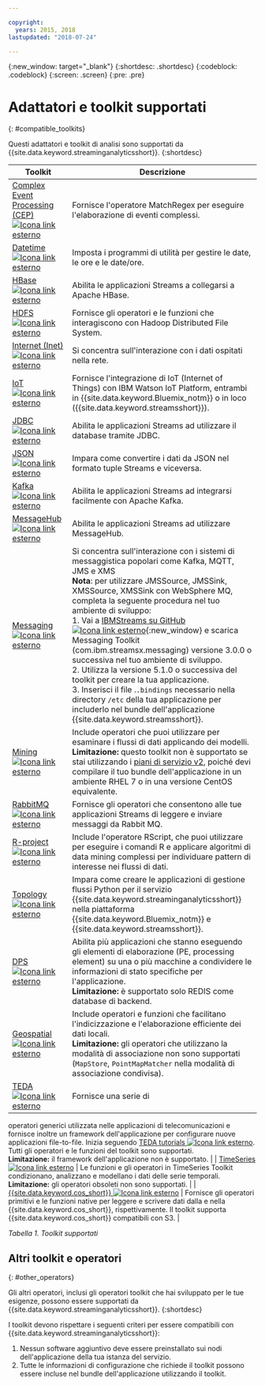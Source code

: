 ```yaml
---

copyright:
  years: 2015, 2018
lastupdated: "2018-07-24"

---
```


<!-- Attribute definitions -->
{:new_window: target="_blank"}
{:shortdesc: .shortdesc}
{:codeblock: .codeblock}
{:screen: .screen}
{:pre: .pre}

# Adattatori e toolkit supportati
{: #compatible_toolkits}

Questi adattatori e toolkit di analisi sono supportati da {{site.data.keyword.streaminganalyticsshort}}.
{:shortdesc}

| Toolkit                        | Descrizione							                  |
| --------------------------------| --------------------------|
| [Complex Event Processing (CEP) ![Icona link esterno](../../icons/launch-glyph.svg "Icona link esterno")](https://ibm.co/2zOwODa)    |	Fornisce l'operatore MatchRegex per eseguire l'elaborazione di eventi complessi.  		 |
| [Datetime ![Icona link esterno](../../icons/launch-glyph.svg "Icona link esterno")](https://ibmstreams.github.io/streamsx.datetime/)	|	Imposta i programmi di utilità per gestire le date, le ore e le date/ore.	 |
| [HBase![Icona link esterno](../../icons/launch-glyph.svg "Icona link esterno")](http://ibmstreams.github.io/streamsx.hbase/)        | Abilita le applicazioni Streams a collegarsi a Apache HBase.	 	   |
| [HDFS ![Icona link esterno](../../icons/launch-glyph.svg "Icona link esterno")](http://ibmstreams.github.io/streamsx.hdfs/)          | Fornisce gli operatori e le funzioni che interagiscono con Hadoop Distributed File System.	|
| [Internet (Inet) ![Icona link esterno](../../icons/launch-glyph.svg "Icona link esterno")](http://ibmstreams.github.io/streamsx.inet)|  Si concentra sull'interazione con i dati ospitati nella rete.				       |
| [IoT ![Icona link esterno](../../icons/launch-glyph.svg "Icona link esterno")](http://ibmstreams.github.io/streamsx.iot/)            | Fornisce l'integrazione di IoT (Internet of Things) con IBM Watson IoT Platform, entrambi in {{site.data.keyword.Bluemix_notm}} o in loco ({{site.data.keyword.streamsshort}}). |
| [JDBC ![Icona link esterno](../../icons/launch-glyph.svg "Icona link esterno")](http://ibmstreams.github.io/streamsx.jdbc/)          | Abilita le applicazioni Streams ad utilizzare il database tramite JDBC.		   |
| [JSON ![Icona link esterno](../../icons/launch-glyph.svg "Icona link esterno")](http://ibmstreams.github.io/streamsx.json/)          | Impara come convertire i dati da JSON nel formato tuple Streams e viceversa.   		|
| [Kafka ![Icona link esterno](../../icons/launch-glyph.svg "Icona link esterno")](https://ibmstreams.github.io/streamsx.kafka/)       | Abilita le applicazioni Streams ad integrarsi facilmente con Apache Kafka. 	 |
| [MessageHub ![Icona link esterno](../../icons/launch-glyph.svg "Icona link esterno")](https://ibmstreams.github.io/streamsx.messagehub/) | Abilita le applicazioni Streams ad utilizzare MessageHub.			     |
| [Messaging ![Icona link esterno](../../icons/launch-glyph.svg "Icona link esterno")](https://ibmstreams.github.io/streamsx.messaging/)   |  	Si concentra sull'interazione con i sistemi di messaggistica popolari come Kafka, MQTT, JMS e XMS	<br>**Nota**: per utilizzare JMSSource, JMSSink, XMSSource, XMSSink con WebSphere MQ, completa la seguente procedura nel tuo ambiente di sviluppo: <br>1. Vai a [IBMStreams su GitHub ![Icona link esterno](../../icons/launch-glyph.svg "Icona link esterno")](https://github.com/IBMStreams){:new_window} e scarica Messaging Toolkit (com.ibm.streamsx.messaging) versione 3.0.0 o successiva nel tuo ambiente di sviluppo.<br>2. Utilizza la versione 5.1.0 o successiva del toolkit per creare la tua applicazione.<br>3. Inserisci il file .`.bindings` necessario nella directory `/etc` della tua applicazione per includerlo nel bundle dell'applicazione {{site.data.keyword.streamsshort}}.	    |
| [Mining ![Icona link esterno](../../icons/launch-glyph.svg "Icona link esterno")](https://ibm.co/2y3i5au)              	   	            |  Include operatori che puoi utilizzare per esaminare i flussi di dati applicando dei modelli. <br> **Limitazione:** questo toolkit non è supportato se stai utilizzando i [piani di servizio v2](/docs/services/StreamingAnalytics/service_plans.html), poiché devi compilare il tuo bundle dell'applicazione in un ambiente RHEL 7 o in una versione CentOS equivalente. 	     |
| [RabbitMQ ![Icona link esterno](../../icons/launch-glyph.svg "Icona link esterno")](https://ibmstreams.github.io/streamsx.rabbitmq/)     |  Fornisce gli operatori che consentono alle tue applicazioni Streams di leggere e inviare messaggi da Rabbit MQ.  |
| [R-project ![Icona link esterno](../../icons/launch-glyph.svg "Icona link esterno")](https://ibm.co/2h7D9lu)          	   	              |   Include l'operatore RScript, che puoi utilizzare per eseguire i comandi R e applicare algoritmi di data mining complessi per individuare pattern di interesse nei flussi di dati.			     |
| [Topology ![Icona link esterno](../../icons/launch-glyph.svg "Icona link esterno")](http://ibmstreams.github.io/streamsx.topology/)      | Impara come creare le applicazioni di gestione flussi Python per il servizio {{site.data.keyword.streaminganalyticsshort}} nella piattaforma {{site.data.keyword.Bluemix_notm}} e {{site.data.keyword.streamsshort}}.		     |
| [DPS ![Icona link esterno](../../icons/launch-glyph.svg "Icona link esterno")](http://ibmstreams.github.io/streamsx.dps/) |	 Abilita più applicazioni che stanno eseguendo gli elementi di elaborazione (PE, processing element) su una o più macchine a condividere le informazioni di stato specifiche per l'applicazione.<br>**Limitazione:** è supportato solo REDIS come database di backend.	| 	 	 	
| [Geospatial ![Icona link esterno](../../icons/launch-glyph.svg "Icona link esterno")](https://ibm.co/2h9x0VR) 	     |	Include operatori e funzioni che facilitano l'indicizzazione e l'elaborazione efficiente dei dati locali.<br>**Limitazione:** gli operatori che utilizzano la modalità di associazione non sono supportati (`MapStore`, `PointMapMatcher` nella modalità di associazione condivisa).		 |
| [TEDA ![Icona link esterno](../../icons/launch-glyph.svg "Icona link esterno")](https://ibm.co/2z9DS00)	   | 	Fornisce una serie di
operatori generici utilizzata nelle applicazioni di telecomunicazioni e fornisce inoltre un
framework dell'applicazione per configurare nuove applicazioni file-to-file. Inizia seguendo [TEDA tutorials ![Icona link esterno](../../icons/launch-glyph.svg "Icona link esterno")](http://ibmstreams.github.io/streamsx.tutorial.teda/). Tutti gli operatori e le funzioni del toolkit sono supportati. <br>**Limitazione:** il framework dell'applicazione non è supportato.	 	 |
| [TimeSeries ![Icona link esterno](../../icons/launch-glyph.svg "Icona link esterno")](https://ibm.co/2zEPILZ)	 	  | Le funzioni e gli operatori in TimeSeries Toolkit condizionano, analizzano e modellano i dati delle serie temporali. <br>**Limitazione:** gli operatori obsoleti non sono supportati.	   |
| [{{site.data.keyword.cos_short}} ![Icona link esterno](../../icons/launch-glyph.svg "Icona link esterno")](https://bit.ly/2Ggp03T)	 	  | Fornisce gli operatori primitivi e le funzioni native per leggere e scrivere dati dalla e nella {{site.data.keyword.cos_short}}, rispettivamente. Il toolkit supporta {{site.data.keyword.cos_short}} compatibili con S3.	   |

*Tabella 1. Toolkit supportati*

## Altri toolkit e operatori
{: #other_operators}

Gli altri operatori, inclusi gli operatori toolkit che hai sviluppato per le tue esigenze, possono essere supportati da {{site.data.keyword.streaminganalyticsshort}}.
{:shortdesc}

I toolkit devono rispettare i seguenti criteri per essere compatibili con {{site.data.keyword.streaminganalyticsshort}}:

1. Nessun software aggiuntivo deve essere preinstallato sui nodi dell'applicazione della tua istanza del servizio.
2. Tutte le informazioni di configurazione che richiede il toolkit possono essere incluse nel bundle dell'applicazione utilizzando il toolkit.
